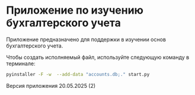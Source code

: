 # Приложение по изучению бухгалтерского учета

Приложение предназначено для поддержки в изучении основ бухгалтерского учета.

Чтобы создать исполняемый файл, используйте следующую команду в терминале:

```bash
pyinstaller -F -w  --add-data "accounts.db;." start.py
```

Версия приложения 20.05.2025 (2)

